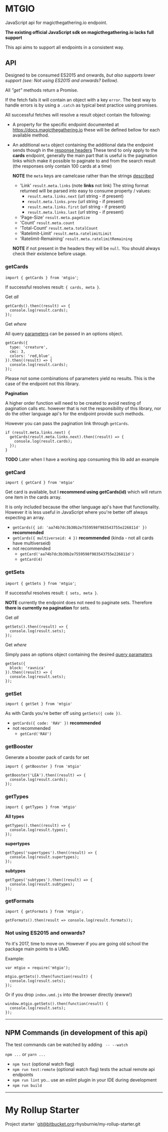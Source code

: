 # MTGIO

JavaScript api for magicthegathering.io endpoint.

**The existing official JavaScript sdk on magicthegathering.io lacks full support**

This api aims to support all endpoints in a consistent way.

## API

Designed to be consumed ES2015 and onwards, _but also supports lower support (see: Not using ES2015 and onwards? bellow)_.

All _"get"_ methods return a Promise.

If the fetch fails it will contain an object with a key `error`.
The best way to handle errors is by using a `.catch` as typical best practice using promises.

All successful fetches will resolve a result object contain the following:

* A property for the specific endpoint documented at https://docs.magicthegathering.io
  these will be defined bellow for each available method.
* An additional `meta` object containing the additional data the endpoint sends though in the [response headers](https://docs.magicthegathering.io/?javascript#headers)
  These tend to only apply to the **cards** endpoint, generally the main part
  that is useful is the pagination links which make it possible to paginate
  to and from the search result (the responses only contain 100 cards at a time)

  **NOTE** the `meta` keys are camelcase rather than the strings [described](https://docs.magicthegathering.io/?javascript#headers)

  * 'Link' `result.meta.links` (note **links** not link)
    The string format returned will be parsed into easy to
    consume property / values:
    * `result.meta.links.next` (url string - if present)
    * `result.meta.links.prev` (url string - if present)
    * `result.meta.links.first` (url string - if present)
    * `result.meta.links.last` (url string - if present)
  * 'Page-Size' `result.meta.pageSize`
  * 'Count' `result.meta.count`
  * 'Total-Count' `result.meta.totalCount`
  * 'Ratelimit-Limit' `result.meta.ratelimitLimit`
  * 'Ratelimit-Remaining' `result.meta.ratelimitRemaining`

  **NOTE** if not present in the headers they will be `null`.
  You should always check their existence before usage.


### getCards

`import { getCards } from 'mtgio'`;

If successful resolves result: `{ cards, meta }`.

Get _all_

```
getCards().then((result) => {
  console.log(result.cards);
});
```

Get _where_

All query [parameters](https://docs.magicthegathering.io/?python#get-all-cards) can be passed in an options object.

```
getCards({
  type: 'creature',
  cmc: 3,
  colors: 'red,blue',
}).then((result) => {
  console.log(result.cards);
});
```

Please not some combinations of parameters yield no results.
This is the case of the endpoint not this library.

**Pagination**

A higher order function will need to be created to avoid nesting
of pagination calls etc. however that is not the responsibility
of this library, nor do the other language api's for the endpoint
provide such methods.

However you can pass the pagination link through `getCards`.

```
if (result.meta.links.next) {
  getCards(result.meta.links.next).then((result) => {
    console.log(result.cards);
  });
}
```

**TODO** Later when I have a working app consuming this lib add an example

### getCard

`import { getCard } from 'mtgio'`

Get card is available, but I **recommend using getCards(id)** which will return
one item in the cards array.

It is only included because the other language api's have that functionality.
However it is less useful in JavaScript where you're better off always expecting an array.

* `getCards({ id: 'aa74b7dc3b30b2e7559598f983543755e226811d' })` **recommended**
* `getCards({ multiverseid: 4 })` **recommended** (kinda - not all cards have multiverseid)
* not recommended
  * `getCard('aa74b7dc3b30b2e7559598f983543755e226811d')`
  * `getCard(4)`

### getSets

`import { getSets } from 'mtgio'`;

If successful resolves result: `{ sets, meta }`.

**NOTE** currently the endpoint does not need to paginate sets.
Therefore **there is currently no pagination** for sets.

Get _all_

```
getSets().then((result) => {
  console.log(result.sets);
});
```

Get _where_

Simply pass an options object containing the desired [query paramaters](https://docs.magicthegathering.io/?python#sets)

```
getSets({
  block: 'ravnica'
}).then((result) => {
  console.log(result.sets);
});
```

### getSet

`import { getSet } from 'mtgio'`

As with Cards you're better off using `getSets({ code })`.

* `getCards({ code: 'RAV' })` **recommended**
* not recommended
  * `getCard('RAV')`

### getBooster

Generate a booster pack of cards for set

```
import { getBooster } from 'mtgio'

getBooster('LEA').then((result) => {
  console.log(result.cards);
});
```

### getTypes

`import { getTypes } from 'mtgio'`

**All types**

```
getTypes().then((result) => {
  console.log(result.types);
});
```

**supertypes**

```
getTypes('supertypes').then((result) => {
  console.log(result.supertypes);
});
```

**subtypes**

```
getTypes('subtypes').then((result) => {
  console.log(result.subtypes);
});
```

### getFormats

```
import { getFormats } from 'mtgio';

getFormats().then(result => console.log(result.formats));
```

### Not using ES2015 and onwards?

Yo it's 2017, time to move on. However if you are going old school
the package main points to a UMD.

Example:

```
var mtgio = require('mtgio');

mtgio.getSets().then(function(result) {
  console.log(result.sets);
});
```
Or if you drop `index.umd.js` into the browser directly (ewww!)

```
window.mtgio.getSets().then(function(result) {
  console.log(result.sets);
});
```

---

## NPM Commands (in development of this api)

The test commands can be watched by adding ` -- --watch`

`npm ...` or `yarn ...`

* `npm test` (optional watch flag)
* `npm run test:remote` (optional watch flag)
  tests the actual remote api endpoints
* `npm run lint`
  yo... use an eslint plugin in your IDE during development
* `npm run build`

---

# My Rollup Starter

Project starter `git@bitbucket.org:rhysburnie/my-rollup-starter.git
